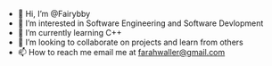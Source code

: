 - 👋 Hi, I’m @Fairybby
- 👀 I’m interested in Software Engineering and Software Devlopment
- 🌱 I’m currently learning C++
- 💞️ I’m looking to collaborate on projects and learn from others
- 📫 How to reach me email me at farahwaller@gmail.com

<!---
Fairybby/Fairybby is a ✨ special ✨ repository because its `README.md` (this file) appears on your GitHub profile.
You can click the Preview link to take a look at your changes.
--->
